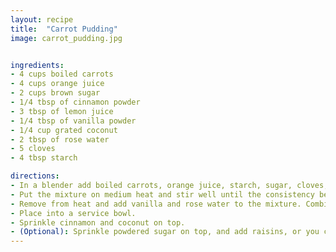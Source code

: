 ```yaml
---
layout: recipe
title:  "Carrot Pudding"
image: carrot_pudding.jpg


ingredients:
- 4 cups boiled carrots
- 4 cups orange juice
- 2 cups brown sugar
- 1/4 tbsp of cinnamon powder
- 3 tbsp of lemon juice
- 1/4 tbsp of vanilla powder
- 1/4 cup grated coconut
- 2 tbsp of rose water
- 5 cloves
- 4 tbsp starch

directions:
- In a blender add boiled carrots, orange juice, starch, sugar, cloves, and lemon juice. Mix well until the mixture is well combined.
- Put the mixture on medium heat and stir well until the consistency becomes that of pudding.
- Remove from heat and add vanilla and rose water to the mixture. Combine it into the mixture.
- Place into a service bowl.
- Sprinkle cinnamon and coconut on top.
- (Optional): Sprinkle powdered sugar on top, and add raisins, or you could also just add halved blanched almonds.
---
```

